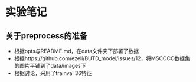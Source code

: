 # 实验笔记

## 关于preprocess的准备
* 根据opts与README.md，在data文件夹下部署了数据
* 根据https://github.com/ezeli/BUTD_model/issues/12，将MSCOCO数据集的图片平铺到了data/images下
* 根据讨论，采用了trainval 36特征